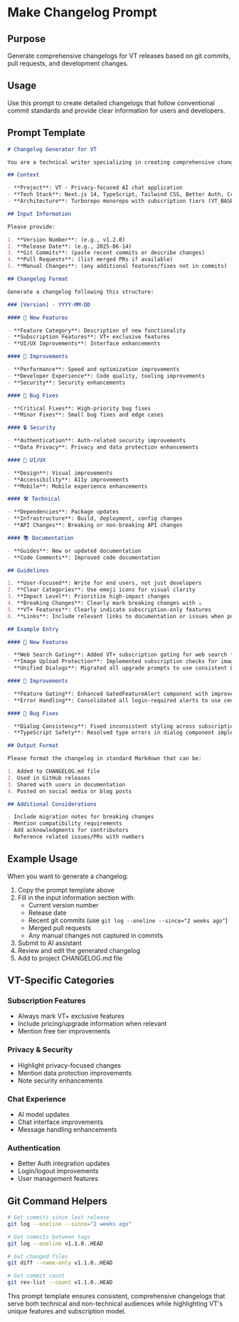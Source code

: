 # Make Changelog Prompt

## Purpose

Generate comprehensive changelogs for VT releases based on git commits, pull requests, and development changes.

## Usage

Use this prompt to create detailed changelogs that follow conventional commit standards and provide clear information for users and developers.

## Prompt Template

```markdown
# Changelog Generator for VT

You are a technical writer specializing in creating comprehensive changelogs for software releases. Generate a changelog for VT based on the provided information.

## Context

- **Project**: VT - Privacy-focused AI chat application
- **Tech Stack**: Next.js 14, TypeScript, Tailwind CSS, Better Auth, Creem.io payments
- **Architecture**: Turborepo monorepo with subscription tiers (VT_BASE, VT_PLUS)

## Input Information

Please provide:

1. **Version Number**: (e.g., v1.2.0)
2. **Release Date**: (e.g., 2025-06-14)
3. **Git Commits**: (paste recent commits or describe changes)
4. **Pull Requests**: (list merged PRs if available)
5. **Manual Changes**: (any additional features/fixes not in commits)

## Changelog Format

Generate a changelog following this structure:

### [Version] - YYYY-MM-DD

#### 🚀 New Features

- **Feature Category**: Description of new functionality
- **Subscription Features**: VT+ exclusive features
- **UI/UX Improvements**: Interface enhancements

#### 🔧 Improvements

- **Performance**: Speed and optimization improvements
- **Developer Experience**: Code quality, tooling improvements
- **Security**: Security enhancements

#### 🐛 Bug Fixes

- **Critical Fixes**: High-priority bug fixes
- **Minor Fixes**: Small bug fixes and edge cases

#### 🔒 Security

- **Authentication**: Auth-related security improvements
- **Data Privacy**: Privacy and data protection enhancements

#### 📱 UI/UX

- **Design**: Visual improvements
- **Accessibility**: A11y improvements
- **Mobile**: Mobile experience enhancements

#### 🛠️ Technical

- **Dependencies**: Package updates
- **Infrastructure**: Build, deployment, config changes
- **API Changes**: Breaking or non-breaking API changes

#### 📚 Documentation

- **Guides**: New or updated documentation
- **Code Comments**: Improved code documentation

## Guidelines

1. **User-Focused**: Write for end users, not just developers
2. **Clear Categories**: Use emoji icons for visual clarity
3. **Impact Level**: Prioritize high-impact changes
4. **Breaking Changes**: Clearly mark breaking changes with ⚠️
5. **VT+ Features**: Clearly indicate subscription-only features
6. **Links**: Include relevant links to documentation or issues when possible

## Example Entry

#### 🚀 New Features

- **Web Search Gating**: Added VT+ subscription gating for web search functionality with proper upgrade dialogs
- **Image Upload Protection**: Implemented subscription checks for image uploads in advanced chat modes
- **Unified Dialogs**: Migrated all upgrade prompts to use consistent LoginRequiredDialog styling

#### 🔧 Improvements

- **Feature Gating**: Enhanced GatedFeatureAlert component with improved visual consistency
- **Error Handling**: Consolidated all login-required alerts to use centralized LoginRequiredDialog component

#### 🐛 Bug Fixes

- **Dialog Consistency**: Fixed inconsistent styling across subscription upgrade dialogs
- **TypeScript Safety**: Resolved type errors in dialog component implementations

## Output Format

Please format the changelog in standard Markdown that can be:

1. Added to CHANGELOG.md file
2. Used in GitHub releases
3. Shared with users in documentation
4. Posted on social media or blog posts

## Additional Considerations

- Include migration notes for breaking changes
- Mention compatibility requirements
- Add acknowledgments for contributors
- Reference related issues/PRs with numbers
```

## Example Usage

When you want to generate a changelog:

1. Copy the prompt template above
2. Fill in the input information section with:
    - Current version number
    - Release date
    - Recent git commits (use `git log --oneline --since="2 weeks ago"`)
    - Merged pull requests
    - Any manual changes not captured in commits
3. Submit to AI assistant
4. Review and edit the generated changelog
5. Add to project CHANGELOG.md file

## VT-Specific Categories

### Subscription Features

- Always mark VT+ exclusive features
- Include pricing/upgrade information when relevant
- Mention free tier improvements

### Privacy & Security

- Highlight privacy-focused changes
- Mention data protection improvements
- Note security enhancements

### Chat Experience

- AI model updates
- Chat interface improvements
- Message handling enhancements

### Authentication

- Better Auth integration updates
- Login/logout improvements
- User management features

## Git Command Helpers

```bash
# Get commits since last release
git log --oneline --since="2 weeks ago"

# Get commits between tags
git log --oneline v1.1.0..HEAD

# Get changed files
git diff --name-only v1.1.0..HEAD

# Get commit count
git rev-list --count v1.1.0..HEAD
```

This prompt template ensures consistent, comprehensive changelogs that serve both technical and non-technical audiences while highlighting VT's unique features and subscription model.
